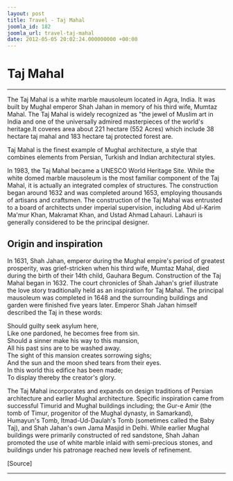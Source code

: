 ```yaml
---
layout: post
title: Travel - Taj Mahal
joomla_id: 182
joomla_url: travel-taj-mahal
date: 2012-05-05 20:02:24.000000000 +00:00
---
```

# **Taj Mahal**  

* * *

The Taj Mahal is a white marble mausoleum located in Agra, India. It was built by Mughal emperor Shah Jahan in memory of his third wife, Mumtaz Mahal. The Taj Mahal is widely recognized as "the jewel of Muslim art in India and one of the universally admired masterpieces of the world's heritage.It coveres area about 221 hectare (552 Acres) which include 38 hectare taj mahal and 183 hectare taj protected forest are.

Taj Mahal is the finest example of Mughal architecture, a style that combines elements from Persian, Turkish and Indian architectural styles.

In 1983, the Taj Mahal became a UNESCO World Heritage Site. While the white domed marble mausoleum is the most familiar component of the Taj Mahal, it is actually an integrated complex of structures. The construction began around 1632 and was completed around 1653, employing thousands of artisans and craftsmen. The construction of the Taj Mahal was entrusted to a board of architects under imperial supervision, including Abd ul-Karim Ma'mur Khan, Makramat Khan, and Ustad Ahmad Lahauri. Lahauri is generally considered to be the principal designer.

## Origin and inspiration

In 1631, Shah Jahan, emperor during the Mughal empire's period of greatest prosperity, was grief-stricken when his third wife, Mumtaz Mahal, died during the birth of their 14th child, Gauhara Begum. Construction of the Taj Mahal began in 1632. The court chronicles of Shah Jahan's grief illustrate the love story traditionally held as an inspiration for Taj Mahal. The principal mausoleum was completed in 1648 and the surrounding buildings and garden were finished five years later. Emperor Shah Jahan himself described the Taj in these words:

Should guilty seek asylum here,  
 Like one pardoned, he becomes free from sin.  
 Should a sinner make his way to this mansion,  
 All his past sins are to be washed away.  
 The sight of this mansion creates sorrowing sighs;  
 And the sun and the moon shed tears from their eyes.  
 In this world this edifice has been made;  
 To display thereby the creator's glory.

The Taj Mahal incorporates and expands on design traditions of Persian architecture and earlier Mughal architecture. Specific inspiration came from successful Timurid and Mughal buildings including; the Gur-e Amir (the tomb of Timur, progenitor of the Mughal dynasty, in Samarkand), Humayun's Tomb, Itmad-Ud-Daulah's Tomb (sometimes called the Baby Taj), and Shah Jahan's own Jama Masjid in Delhi. While earlier Mughal buildings were primarily constructed of red sandstone, Shah Jahan promoted the use of white marble inlaid with semi-precious stones, and buildings under his patronage reached new levels of refinement.

[Source]

* * *





